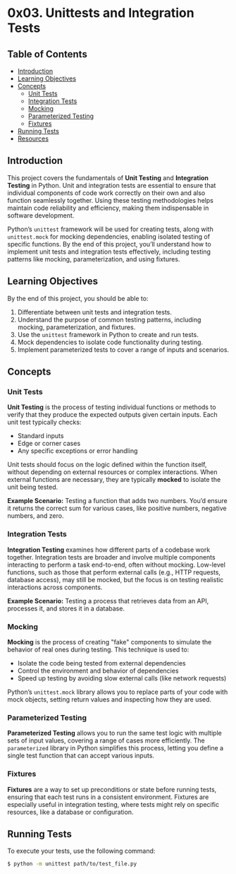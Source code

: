# 0x03. Unittests and Integration Tests

## Table of Contents
- [Introduction](#introduction)
- [Learning Objectives](#learning-objectives)
- [Concepts](#concepts)
  - [Unit Tests](#unit-tests)
  - [Integration Tests](#integration-tests)
  - [Mocking](#mocking)
  - [Parameterized Testing](#parameterized-testing)
  - [Fixtures](#fixtures)
- [Running Tests](#running-tests)
- [Resources](#resources)

## Introduction

This project covers the fundamentals of **Unit Testing** and **Integration Testing** in Python. Unit and integration tests are essential to ensure that individual components of code work correctly on their own and also function seamlessly together. Using these testing methodologies helps maintain code reliability and efficiency, making them indispensable in software development.

Python’s `unittest` framework will be used for creating tests, along with `unittest.mock` for mocking dependencies, enabling isolated testing of specific functions. By the end of this project, you’ll understand how to implement unit tests and integration tests effectively, including testing patterns like mocking, parameterization, and using fixtures.

## Learning Objectives

By the end of this project, you should be able to:
1. Differentiate between unit tests and integration tests.
2. Understand the purpose of common testing patterns, including mocking, parameterization, and fixtures.
3. Use the `unittest` framework in Python to create and run tests.
4. Mock dependencies to isolate code functionality during testing.
5. Implement parameterized tests to cover a range of inputs and scenarios.

## Concepts

### Unit Tests

**Unit Testing** is the process of testing individual functions or methods to verify that they produce the expected outputs given certain inputs. Each unit test typically checks:
- Standard inputs
- Edge or corner cases
- Any specific exceptions or error handling

Unit tests should focus on the logic defined within the function itself, without depending on external resources or complex interactions. When external functions are necessary, they are typically **mocked** to isolate the unit being tested.

**Example Scenario:** Testing a function that adds two numbers. You’d ensure it returns the correct sum for various cases, like positive numbers, negative numbers, and zero.

### Integration Tests

**Integration Testing** examines how different parts of a codebase work together. Integration tests are broader and involve multiple components interacting to perform a task end-to-end, often without mocking. Low-level functions, such as those that perform external calls (e.g., HTTP requests, database access), may still be mocked, but the focus is on testing realistic interactions across components.

**Example Scenario:** Testing a process that retrieves data from an API, processes it, and stores it in a database.

### Mocking

**Mocking** is the process of creating "fake" components to simulate the behavior of real ones during testing. This technique is used to:
- Isolate the code being tested from external dependencies
- Control the environment and behavior of dependencies
- Speed up testing by avoiding slow external calls (like network requests)

Python’s `unittest.mock` library allows you to replace parts of your code with mock objects, setting return values and inspecting how they are used.

### Parameterized Testing

**Parameterized Testing** allows you to run the same test logic with multiple sets of input values, covering a range of cases more efficiently. The `parameterized` library in Python simplifies this process, letting you define a single test function that can accept various inputs.

### Fixtures

**Fixtures** are a way to set up preconditions or state before running tests, ensuring that each test runs in a consistent environment. Fixtures are especially useful in integration testing, where tests might rely on specific resources, like a database or configuration.

## Running Tests

To execute your tests, use the following command:

```bash
$ python -m unittest path/to/test_file.py

